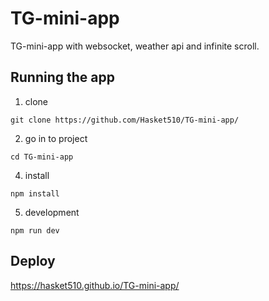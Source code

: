 # TG-mini-app

TG-mini-app with websocket, weather api and infinite scroll.

## Running the app

1. clone

```
git clone https://github.com/Hasket510/TG-mini-app/
```

2. go in to project

```
cd TG-mini-app
```

4. install

```
npm install
```

5. development

```
npm run dev
```

## Deploy

https://hasket510.github.io/TG-mini-app/
